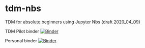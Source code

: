 # tdm-nbs
TDM for absolute beginners using Jupyter Nbs (draft 2020_04_09)

TDM Pilot binder [![Binder](https://binder.tdm-pilot.org/badge_logo.svg)](https://binder.tdm-pilot.org/v2/gh/jasf-/tdm-nbs/master)

Personal binder [![Binder](https://mybinder.org/badge_logo.svg)](https://mybinder.org/v2/gh/jasf-/tdm-nbs/master)
